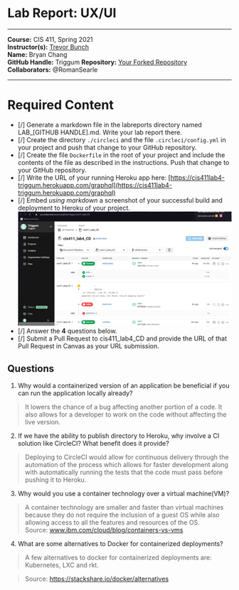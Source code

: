 # Lab Report: UX/UI
___
**Course:** CIS 411, Spring 2021  
**Instructor(s):** [Trevor Bunch](https://github.com/trevordbunch)  
**Name:** Bryan Chang  
**GitHub Handle:** Triggum 
**Repository:** [Your Forked Repository](https://github.com/Triggum/cis411_lab4_CD.git)  
**Collaborators:** 
@RomanSearle
___

# Required Content

- [/] Generate a markdown file in the labreports directory named LAB_[GITHUB HANDLE].md. Write your lab report there.
- [/] Create the directory ```./circleci``` and the file ```.circleci/config.yml``` in your project and push that change to your GitHub repository.
- [/] Create the file ```Dockerfile``` in the root of your project and include the contents of the file as described in the instructions. Push that change to your GitHub repository.
- [/] Write the URL of your running Heroku app here: [https://cis411lab4-triggum.herokuapp.com/graphql](https://cis411lab4-triggum.herokuapp.com/graphql)
- [/] Embed _using markdown_ a screenshot of your successful build and deployment to Heroku of your project.  
![Successful Build](../assets/my_success.PNG)
- [/] Answer the **4** questions below.
- [/] Submit a Pull Request to cis411_lab4_CD and provide the URL of that Pull Request in Canvas as your URL submission.

## Questions
1. Why would a containerized version of an application be beneficial if you can run the application locally already?
> It lowers the chance of a bug affecting another portion of a code. It also allows for a developer to work on the code without affecting the live version.
2. If we have the ability to publish directory to Heroku, why involve a CI solution like CircleCI? What benefit does it provide?
> Deploying to CircleCI would allow for continuous delivery through the automation of the process which allows for faster development along with automatically running the tests that the code must pass before pushing it to Heroku. 
3. Why would you use a container technology over a virtual machine(VM)?
> A container technology are smaller and faster than virtual machines because they do not require the inclusion of a guest OS while also allowing access to all the features and resources of the OS.   
> Source: www.ibm.com/cloud/blog/containers-vs-vms
4. What are some alternatives to Docker for containerized deployments?
> A few alternatives to docker for containerized deployments are:
>Kubernetes, LXC and rkt.

>Source: https://stackshare.io/docker/alternatives